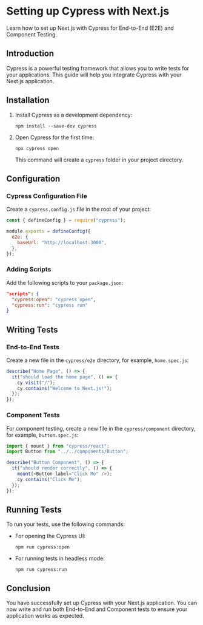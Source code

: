 # Setting up Cypress with Next.js

Learn how to set up Next.js with Cypress for End-to-End (E2E) and Component Testing.

## Introduction

Cypress is a powerful testing framework that allows you to write tests for your applications. This guide will help you integrate Cypress with your Next.js application.

## Installation

1. Install Cypress as a development dependency:

   ```
   npm install --save-dev cypress
   ```

2. Open Cypress for the first time:

   ```
   npx cypress open
   ```

   This command will create a `cypress` folder in your project directory.

## Configuration

### Cypress Configuration File

Create a `cypress.config.js` file in the root of your project:

```javascript
const { defineConfig } = require("cypress");

module.exports = defineConfig({
  e2e: {
    baseUrl: "http://localhost:3000",
  },
});
```

### Adding Scripts

Add the following scripts to your `package.json`:

```json
"scripts": {
  "cypress:open": "cypress open",
  "cypress:run": "cypress run"
}
```

## Writing Tests

### End-to-End Tests

Create a new file in the `cypress/e2e` directory, for example, `home.spec.js`:

```javascript
describe("Home Page", () => {
  it("should load the home page", () => {
    cy.visit("/");
    cy.contains("Welcome to Next.js!");
  });
});
```

### Component Tests

For component testing, create a new file in the `cypress/component` directory, for example, `button.spec.js`:

```javascript
import { mount } from "cypress/react";
import Button from "../../components/Button";

describe("Button Component", () => {
  it("should render correctly", () => {
    mount(<Button label="Click Me" />);
    cy.contains("Click Me");
  });
});
```

## Running Tests

To run your tests, use the following commands:

- For opening the Cypress UI:

  ```
  npm run cypress:open
  ```

- For running tests in headless mode:

  ```
  npm run cypress:run
  ```

## Conclusion

You have successfully set up Cypress with your Next.js application. You can now write and run both End-to-End and Component tests to ensure your application works as expected.